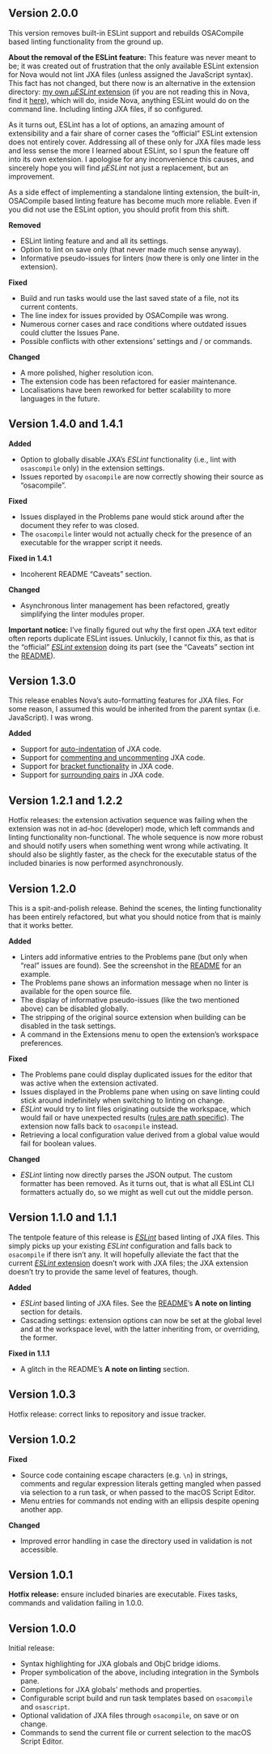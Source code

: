 ## Version 2.0.0

This version removes built-in ESLint support and rebuilds OSACompile based linting functionality from the ground up. 

**About the removal of the ESLint feature:** This feature was never meant to be; it was created out of frustration that the only available ESLint extension for Nova would not lint JXA files (unless assigned the JavaScript syntax). This fact has not changed, but there now is an alternative in the extension directory: [my own _µESLint_ extension](nova://extension/?id=net.kopischke.eslint) (if you are not reading this in Nova, find it [here](https://extensions.panic.com/extensions/net.kopischke/net.kopischke.eslint/)), which will do, inside Nova, anything ESLint would do on the command line. Including linting JXA files, if so configured.

As it turns out, ESLint has a lot of options, an amazing amount of extensibility and a fair share of corner cases the “official” ESLint extension does not entirely cover. Addressing all of these only for JXA files made less and less sense the more I learned about ESLint, so I spun the feature off into its own extension. I apologise for any inconvenience this causes, and sincerely hope you will find _µESLint_ not just a replacement, but an improvement.

As a side effect of implementing a standalone linting extension, the built-in, OSACompile based linting feature has become much more reliable. Even if you did not use the ESLint option, you should profit from this shift.

**Removed**

- ESLint linting feature and and all its settings.
- Option to lint on save only (that never made much sense anyway).
- Informative pseudo-issues for linters (now there is only one linter in the extension).

**Fixed**

- Build and run tasks would use the last saved state of a file, not its current contents.
- The line index for issues provided by OSACompile was wrong.
- Numerous corner cases and race conditions where outdated issues could clutter the Issues Pane.
- Possible conflicts with other extensions’ settings and / or commands.

**Changed**

- A more polished, higher resolution icon.
- The extension code has been refactored for easier maintenance.
- Localisations have been reworked for better scalability to more languages in the future.

## Version 1.4.0 and 1.4.1

**Added**

- Option to globally disable JXA’s _ESLint_ functionality (i.e., lint with `osascompile` only) in the extension settings.
- Issues reported by `osacompile` are now correctly showing their source as “osacompile”.

**Fixed**

- Issues displayed in the Problems pane would stick around after the document they refer to was closed.
- The `osacompile` linter would not actually check for the presence of an executable for the wrapper script it needs.

**Fixed in 1.4.1**

- Incoherent README “Caveats” section.

**Changed**

- Asynchronous linter management has been refactored, greatly simplifying the linter modules proper.

**Important notice:** I’ve finally figured out why the first open JXA text editor often reports duplicate ESLint issues. Unluckily, I cannot fix this, as that is the “official” [_ESLint_ extension](nova://extension/?id=apexskier.eslint) doing its part (see the “Caveats” section int the [README](nova://extension/?id=net.kopischke.jxa)).


## Version 1.3.0

This release enables Nova’s auto-formatting features for JXA files. For some reason, I assumed this would be inherited from the parent syntax (i.e. JavaScript). I was wrong.

**Added**

- Support for [auto-indentation](https://docs.nova.app/syntax-reference/syntaxes/#indentation-rules) of JXA code.
- Support for [commenting and uncommenting](https://docs.nova.app/syntax-reference/syntaxes/#comment-rules) JXA code.
- Support for [bracket functionality](https://docs.nova.app/syntax-reference/syntaxes/#brackets) in JXA code.
- Support for [surrounding pairs](https://docs.nova.app/syntax-reference/syntaxes/#surrounding-pairs) in JXA code.

## Version 1.2.1 and 1.2.2

Hotfix releases: the extension activation sequence was failing when the extension was not in ad-hoc (developer) mode, which left commands and linting functionality non-functional. The whole sequence is now more robust and should notify users when something went wrong while activating. It should also be slightly faster, as the check for the executable status of the included binaries is now performed asynchronously.

## Version 1.2.0

This is a spit-and-polish release. Behind the scenes, the linting functionality has been entirely refactored, but what you should notice from that is mainly that it works better.

**Added**

- Linters add informative entries to the Problems pane (but only when “real” issues are found). See the screenshot in the [README](nova://extension/?id=net.kopischke.jxa) for an example.
- The Problems pane shows an information message when no linter is available for the open source file.
- The display of informative pseudo-issues (like the two mentioned above) can be disabled globally.
- The stripping of the original source extension when building can be disabled in the task settings.
- A command in the Extensions menu to open the extension’s workspace preferences.

**Fixed**

- The Problems pane could display duplicated issues for the editor that was active when the extension activated.
- Issues displayed in the Problems pane when using on save linting could stick around indefinitely when switching to linting on change.
- _ESLint_ would try to lint files originating outside the workspace, which would fail or have unexpected results ([rules are path specific](https://eslint.org/docs/user-guide/configuring)). The extension now falls back to `osacompile` instead.
- Retrieving a local configuration value derived from a global value would fail for boolean values.

**Changed**

- _ESLint_ linting now directly parses the JSON output. The custom formatter has been removed. As it turns out, that is what all ESLint CLI formatters actually do, so we might as well cut out the middle person.

## Version 1.1.0 and 1.1.1

The tentpole feature of this release is [_ESLint_](https://eslint.org) based linting of JXA files. This simply picks up your existing _ESLint_ configuration and falls back to `osacompile` if there isn’t any. It will hopefully alleviate the fact that the current [_ESLint_ extension](nova://extension/?id=apexskier.eslint) doesn’t work with JXA files; the JXA extension doesn’t try to provide the same level of features, though.

**Added**

- _ESLint_ based linting of JXA files. See the [README](nova://extension/?id=net.kopischke.jxa)’s **A note on linting** section for details.
- Cascading settings: extension options can now be set at the global level and at the workspace level, with the latter inheriting from, or overriding, the former.

**Fixed in 1.1.1**

- A glitch in the README’s **A note on linting** section.

## Version 1.0.3

Hotfix release: correct links to repository and issue tracker.

## Version 1.0.2

**Fixed**

- Source code containing escape characters (e.g. `\n`) in strings, comments and regular expression literals getting mangled when passed via selection to a run task, or when passed to the macOS Script Editor.
- Menu entries for commands not ending with an ellipsis despite opening another app.

**Changed**

- Improved error handling in case the directory used in validation is not accessible.

## Version 1.0.1

**Hotfix release:** ensure included binaries are executable. Fixes tasks, commands and validation failing in 1.0.0.

## Version 1.0.0

Initial release:

- Syntax highlighting for JXA globals and ObjC bridge idioms.
- Proper symbolication of the above, including integration in the Symbols pane.
- Completions for JXA globals’ methods and properties.
- Configurable script build and run task templates based on `osacompile` and `osascript`.
- Optional validation of JXA files through `osacompile`, on save or on change.
- Commands to send the current file or current selection to the macOS Script Editor.

